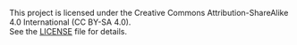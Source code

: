 This project is licensed under the Creative Commons Attribution-ShareAlike 4.0 International (CC BY-SA 4.0).  
See the [LICENSE](./LICENSE) file for details.

